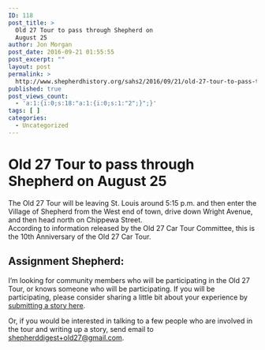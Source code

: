 ```yaml
---
ID: 118
post_title: >
  Old 27 Tour to pass through Shepherd on
  August 25
author: Jon Morgan
post_date: 2016-09-21 01:55:55
post_excerpt: ""
layout: post
permalink: >
  http://www.shepherdhistory.org/sahs2/2016/09/21/old-27-tour-to-pass-through-shepherd-on-august-25/
published: true
post_views_count:
  - 'a:1:{i:0;s:18:"a:1:{i:0;s:1:"2";}";}'
tags: [ ]
categories:
  - Uncategorized
---
```

<h1 class="c0">Old 27 Tour to pass through Shepherd on August 25</h1>

The Old 27 Tour will be leaving St. Louis around 5:15 p.m. and then enter the Village of Shepherd from the West end of town, drive down Wright Avenue, and then head north on Chippewa Street.<br />According to information released by the Old 27 Car Tour Committee, this is the 10th Anniversary of the Old 27 Car Tour.</p>

<h2 class="c0">Assignment Shepherd:</h2>

I’m looking for community members who will be participating in the Old 27 Tour, or knows someone who will be participating. If you will be participating, please consider sharing a little bit about your experience by <a class="c4" href="https://www.google.com/url?q=http://midmichiganjournal.tumblr.com/submit&amp;sa=D&amp;ust=1470959527016000&amp;usg=AFQjCNE___PJq4pBtCrd0M52wZBBfWHo2w">submitting a story here</a>.

Or, if you would be interested in talking to a few people who are involved in the tour and writing up a story, send email to <a class="c4" href="mailto:shepherddigest+old27@gmail.com">shepherddigest+old27@gmail.com</a>.